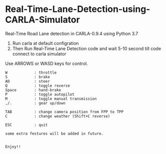 # Real-Time-Lane-Detection-using-CARLA-Simulator
Real-Time Road Lane detection in CARLA-0.9.4 using Python 3.7


1) Run carla at default configration
2) Then Run Real-Time Lane Detection code and wait 5-10 second till code connect to carla simulator

Use ARROWS or WASD keys for control.

    W            : throttle
    S            : brake
    AD           : steer
    Q            : toggle reverse
    Space        : hand-brake
    P            : toggle autopilot
    M            : toggle manual transmission
    ,/.          : gear up/down

    TAB          : change camera position from FPP to TPP
    C            : change weather (Shift+C reverse)

    ESC          : quit
    
    some extra festures will be added in future.
    
    
    Enjoy!!
